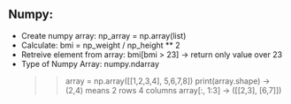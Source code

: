 ## Numpy:
- Create numpy array: np_array = np.array(list)
- Calculate: bmi = np_weight / np_height ** 2
- Retreive element from array: bmi[bmi > 23] -> return only value over 23
- Type of Numpy Array: numpy.ndarray
    >> array  = np.array([[1,2,3,4],
    >>                     5,6,7,8])
    >> print(array.shape) -> (2,4) means 2 rows 4 columns
    >> array[:, 1:3] -> ([[2,3], [6,7]])
    >> 
